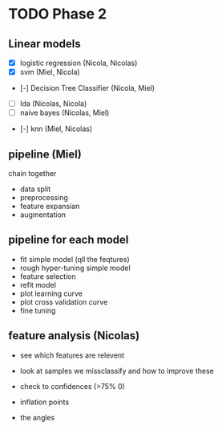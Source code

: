 # TODO Phase 2
## Linear models
- [X] logistic regression       (Nicola, Nicolas)
- [X] svm                       (Miel, Nicola)
- [-] Decision Tree Classifier  (Nicola, Miel)
- [ ] lda                       (Nicolas, Nicola)
- [ ] naive bayes               (Nicolas, Miel)
- [-] knn                       (Miel, Nicolas)

## pipeline (Miel)
chain together
- data split                    
- preprocessing                
- feature expansian
- augmentation

## pipeline for each model
- fit simple model (qll the feqtures)
- rough hyper-tuning simple model
- feature selection
- refit model
- plot learning curve
- plot cross validation curve
- fine tuning

## feature analysis (Nicolas)
- see which features are relevent
- look at samples we missclassify and how to improve these

- check to confidences (>75% 0)
- inflation points
- the angles